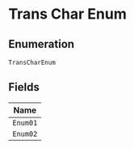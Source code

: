 
# Trans Char Enum

## Enumeration

`TransCharEnum`

## Fields

| Name |
|  --- |
| `Enum01` |
| `Enum02` |

